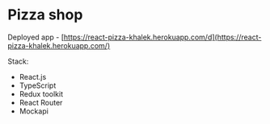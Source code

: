 # Pizza shop

Deployed app - [https://react-pizza-khalek.herokuapp.com/d](https://react-pizza-khalek.herokuapp.com/)

Stack:

- React.js
- TypeScript
- Redux toolkit
- React Router
- Mockapi
